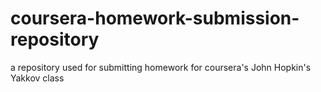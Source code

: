# coursera-homework-submission-repository
a repository used for submitting homework for coursera's John Hopkin's Yakkov class
